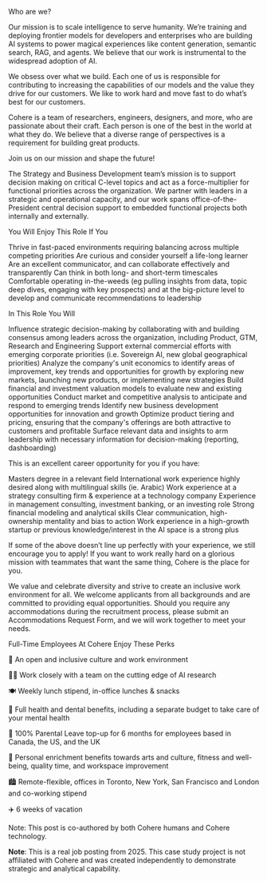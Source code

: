 Who are we?

Our mission is to scale intelligence to serve humanity. We’re training and deploying frontier models for developers and enterprises who are building AI systems to power magical experiences like content generation, semantic search, RAG, and agents. We believe that our work is instrumental to the widespread adoption of AI.

We obsess over what we build. Each one of us is responsible for contributing to increasing the capabilities of our models and the value they drive for our customers. We like to work hard and move fast to do what’s best for our customers.

Cohere is a team of researchers, engineers, designers, and more, who are passionate about their craft. Each person is one of the best in the world at what they do. We believe that a diverse range of perspectives is a requirement for building great products.

Join us on our mission and shape the future!

The Strategy and Business Development team’s mission is to support decision making on critical C-level topics and act as a force-multiplier for functional priorities across the organization. We partner with leaders in a strategic and operational capacity, and our work spans office-of-the-President central decision support to embedded functional projects both internally and externally.

You Will Enjoy This Role If You

Thrive in fast-paced environments requiring balancing across multiple competing priorities 
Are curious and consider yourself a life-long learner
Are an excellent communicator, and can collaborate effectively and transparently
Can think in both long- and short-term timescales
Comfortable operating in-the-weeds (eg pulling insights from data, topic deep dives, engaging with key prospects) and at the big-picture level to develop and communicate recommendations to leadership

In This Role You Will

Influence strategic decision-making by collaborating with and building consensus among leaders across the organization, including Product, GTM, Research and Engineering
Support external commercial efforts with emerging corporate priorities (i.e. Sovereign AI, new global geographical priorities)
Analyze the company's unit economics to identify areas of improvement, key trends and opportunities for growth by exploring new markets, launching new products, or implementing new strategies
Build financial and investment valuation models to evaluate new and existing opportunities
Conduct market and competitive analysis to anticipate and respond to emerging trends
Identify new business development opportunities for innovation and growth
Optimize product tiering and pricing, ensuring that the company's offerings are both attractive to customers and profitable
Surface relevant data and insights to arm leadership with necessary information for decision-making (reporting, dashboarding)

This is an excellent career opportunity for you if you have:

Masters degree in a relevant field
International work experience highly desired along with multilingual skills (ie. Arabic)
Work experience at a strategy consulting firm & experience at a technology company 
Experience in management consulting, investment banking, or an investing role
Strong financial modeling and analytical skills
Clear communication, high-ownership mentality and bias to action
Work experience in a high-growth startup or previous knowledge/interest in the AI space is a strong plus

If some of the above doesn’t line up perfectly with your experience, we still encourage you to apply! If you want to work really hard on a glorious mission with teammates that want the same thing, Cohere is the place for you.

We value and celebrate diversity and strive to create an inclusive work environment for all. We welcome applicants from all backgrounds and are committed to providing equal opportunities. Should you require any accommodations during the recruitment process, please submit an Accommodations Request Form, and we will work together to meet your needs.

Full-Time Employees At Cohere Enjoy These Perks

🤝 An open and inclusive culture and work environment

🧑‍💻 Work closely with a team on the cutting edge of AI research

🍽 Weekly lunch stipend, in-office lunches & snacks

🦷 Full health and dental benefits, including a separate budget to take care of your mental health

🐣 100% Parental Leave top-up for 6 months for employees based in Canada, the US, and the UK

🎨 Personal enrichment benefits towards arts and culture, fitness and well-being, quality time, and workspace improvement

🏙 Remote-flexible, offices in Toronto, New York, San Francisco and London and co-working stipend

✈️ 6 weeks of vacation

Note: This post is co-authored by both Cohere humans and Cohere technology.

**Note**: This is a real job posting from 2025. This case study project is not affiliated with Cohere and was created independently to demonstrate strategic and analytical capability.

